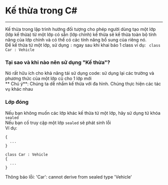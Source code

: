# Kế thừa trong C#
---
Kế thừa trong lập trình hướng đối tượng cho phép người dùng tạo một lớp (lớp kế thừa) từ một lớp có sẵn (lớp chính) kế thừa sẽ kế thừa toàn bộ tính năng của lớp chính và có thể có các tính năng bổ sung của riêng nó.  
Để kế thừa từ một lớp, sử dụng `:` ngay sau khi khai báo 1 class 
ví dụ: ` class Car : Vehicle`  
### Tại sao và khi nào nên sử dụng "Kế thừa"?
Nó rất hữu ích cho khả năng tái sử dụng code: sử dụng lại các trường và phương thức của một lớp cũ cho 1 lớp mới  
** Chú ý**: Chúng ta dễ nhầm kế thừa với đa hình. Chúng thực hiện các tác vụ khác nhau
### Lớp đóng 
Nếu bạn không muốn các lớp khác kế thừa từ một lớp, hãy sử dụng từ khóa `sealed`  
Nếu bạn cố truy cập một lớp `sealed` sẽ phát sinh lỗi  
Ví dụ: 
```sealed class Vehicle 
{
  ...
}

class Car : Vehicle 
{
  ...
}
```
Thông báo lỗi: 'Car': cannot derive from sealed type 'Vehicle'

